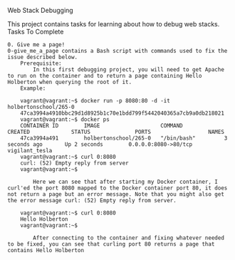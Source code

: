 Web Stack Debugging

This project contains tasks for learning about how to debug web stacks.
Tasks To Complete

    0. Give me a page!
    0-give_me_a_page contains a Bash script with commands used to fix the issue described below.
        Prerequisite:
            In this first debugging project, you will need to get Apache to run on the container and to return a page containing Hello Holberton when querying the root of it.
        Example:

        vagrant@vagrant:~$ docker run -p 8080:80 -d -it holbertonschool/265-0
        47ca3994a4910bbc29d1d8925b1c70e1bdd799f5442040365a7cb9a0db218021
        vagrant@vagrant:~$ docker ps
        CONTAINER ID        IMAGE                   COMMAND             CREATED             STATUS              PORTS                  NAMES
        47ca3994a491        holbertonschool/265-0   "/bin/bash"         3 seconds ago       Up 2 seconds        0.0.0.0:8080->80/tcp   vigilant_tesla
        vagrant@vagrant:~$ curl 0:8080
        curl: (52) Empty reply from server
        vagrant@vagrant:~$

            Here we can see that after starting my Docker container, I curl'ed the port 8080 mapped to the Docker container port 80, it does not return a page but an error message. Note that you might also get the error message curl: (52) Empty reply from server.

        vagrant@vagrant:~$ curl 0:8080
        Hello Holberton
        vagrant@vagrant:~$

            After connecting to the container and fixing whatever needed to be fixed, you can see that curling port 80 returns a page that contains Hello Holberton